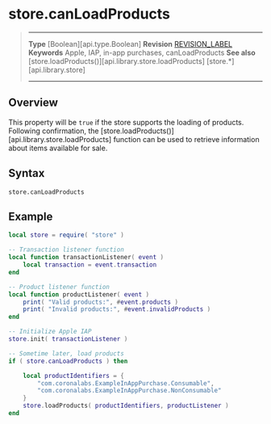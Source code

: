 
# store.canLoadProducts

> --------------------- ------------------------------------------------------------------------------------------
> __Type__              [Boolean][api.type.Boolean]
> __Revision__          [REVISION_LABEL](REVISION_URL)
> __Keywords__          Apple, IAP, in-app purchases, canLoadProducts
> __See also__          [store.loadProducts()][api.library.store.loadProducts]
>						[store.*][api.library.store]
> --------------------- ------------------------------------------------------------------------------------------


## Overview

This property will be `true` if the store supports the loading of products. Following confirmation, the [store.loadProducts()][api.library.store.loadProducts] function can be used to retrieve information about items available for sale.


## Syntax

	store.canLoadProducts


## Example

``````lua
local store = require( "store" )

-- Transaction listener function
local function transactionListener( event )
	local transaction = event.transaction
end

-- Product listener function
local function productListener( event )
	print( "Valid products:", #event.products )
    print( "Invalid products:", #event.invalidProducts )
end

-- Initialize Apple IAP
store.init( transactionListener )

-- Sometime later, load products
if ( store.canLoadProducts ) then

	local productIdentifiers = {
		"com.coronalabs.ExampleInAppPurchase.Consumable",
		"com.coronalabs.ExampleInAppPurchase.NonConsumable"
	}
	store.loadProducts( productIdentifiers, productListener )
end
``````